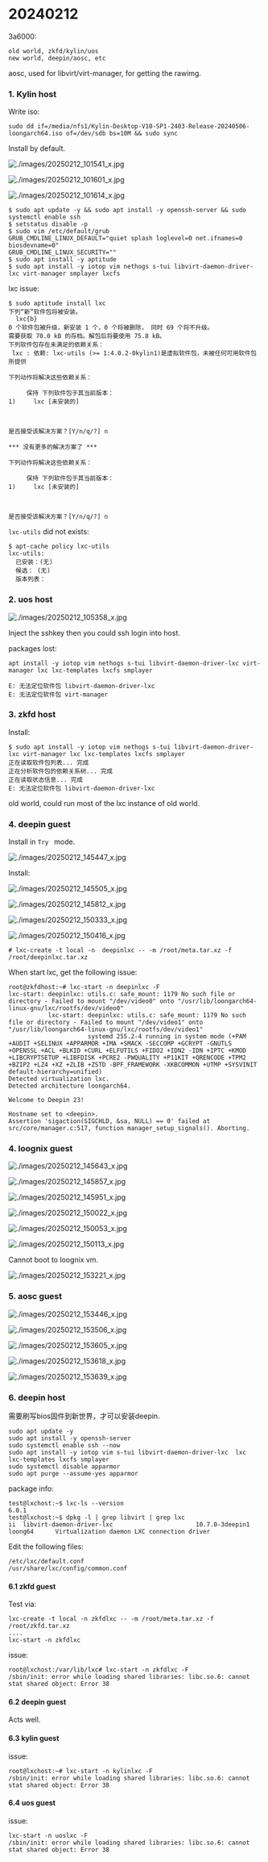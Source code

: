 # 20240212
3a6000:    

```
old world, zkfd/kylin/uos      
new world, deepin/aosc, etc   
```

aosc, used for libvirt/virt-manager, for getting the rawimg.     

### 1. Kylin host
Write iso:    

```
sudo dd if=/media/nfs1/Kylin-Desktop-V10-SP1-2403-Release-20240506-loongarch64.iso of=/dev/sdb bs=10M && sudo sync
```
Install by default.   

![./images/20250212_101541_x.jpg](./images/20250212_101541_x.jpg)

![./images/20250212_101601_x.jpg](./images/20250212_101601_x.jpg)

![./images/20250212_101614_x.jpg](./images/20250212_101614_x.jpg)

```
$ sudo apt update -y && sudo apt install -y openssh-server && sudo systemctl enable ssh 
$ setstatus disable -p
$ sudo vim /etc/default/grub
GRUB_CMDLINE_LINUX_DEFAULT="quiet splash loglevel=0 net.ifnames=0 biosdevname=0"
GRUB_CMDLINE_LINUX_SECURITY=""
$ sudo apt install -y aptitude
$ sudo apt install -y iotop vim nethogs s-tui libvirt-daemon-driver-lxc virt-manager smplayer lxcfs
``` 
lxc issue:    

```
$ sudo aptitude install lxc
下列“新”软件包将被安装。         
  lxc{b} 
0 个软件包被升级，新安装 1 个，0 个将被删除， 同时 69 个将不升级。
需要获取 70.0 kB 的存档。解包后将要使用 75.8 kB。
下列软件包存在未满足的依赖关系：
 lxc : 依赖: lxc-utils (>= 1:4.0.2-0kylin1)是虚拟软件包，未被任何可用软件包所提供

下列动作将解决这些依赖关系：

     保持 下列软件包于其当前版本：
1)     lxc [未安装的]             



是否接受该解决方案？[Y/n/q/?] n

*** 没有更多的解决方案了 ***

下列动作将解决这些依赖关系：

     保持 下列软件包于其当前版本：
1)     lxc [未安装的]             



是否接受该解决方案？[Y/n/q/?] n

```
`lxc-utils` did not exists:     

```
$ apt-cache policy lxc-utils
lxc-utils:
  已安装：(无)
  候选： (无)
  版本列表：

```

### 2. uos host

![./images/20250212_105358_x.jpg](./images/20250212_105358_x.jpg)

Inject the sshkey then you could ssh login into host.   

packages lost:     

```
apt install -y iotop vim nethogs s-tui libvirt-daemon-driver-lxc virt-manager lxc lxc-templates lxcfs smplayer

E: 无法定位软件包 libvirt-daemon-driver-lxc
E: 无法定位软件包 virt-manager
```

### 3. zkfd host
Install:     

```
$ sudo apt install -y iotop vim nethogs s-tui libvirt-daemon-driver-lxc virt-manager lxc lxc-templates lxcfs smplayer
正在读取软件包列表... 完成
正在分析软件包的依赖关系树... 完成
正在读取状态信息... 完成                 
E: 无法定位软件包 libvirt-daemon-driver-lxc
```
old world, could run most of the lxc instance of old world.   

### 4. deepin guest
Install in `Try ` mode.    

![./images/20250212_145447_x.jpg](./images/20250212_145447_x.jpg)

Install:     

![./images/20250212_145505_x.jpg](./images/20250212_145505_x.jpg)

![./images/20250212_145812_x.jpg](./images/20250212_145812_x.jpg)

![./images/20250212_150333_x.jpg](./images/20250212_150333_x.jpg)

![./images/20250212_150416_x.jpg](./images/20250212_150416_x.jpg)

```
# lxc-create -t local -n  deepinlxc -- -m /root/meta.tar.xz -f /root/deepinlxc.tar.xz
```
When start lxc, get the following issue:     

```
root@zkfdhost:~# lxc-start -n deepinlxc -F
lxc-start: deepinlxc: utils.c: safe_mount: 1179 No such file or directory - Failed to mount "/dev/video0" onto "/usr/lib/loongarch64-linux-gnu/lxc/rootfs/dev/video0"
           lxc-start: deepinlxc: utils.c: safe_mount: 1179 No such file or directory - Failed to mount "/dev/video1" onto "/usr/lib/loongarch64-linux-gnu/lxc/rootfs/dev/video1"
                      systemd 255.2-4 running in system mode (+PAM +AUDIT +SELINUX +APPARMOR +IMA +SMACK -SECCOMP +GCRYPT -GNUTLS +OPENSSL +ACL +BLKID +CURL +ELFUTILS +FIDO2 +IDN2 -IDN +IPTC +KMOD +LIBCRYPTSETUP +LIBFDISK +PCRE2 -PWQUALITY +P11KIT +QRENCODE +TPM2 +BZIP2 +LZ4 +XZ +ZLIB +ZSTD -BPF_FRAMEWORK -XKBCOMMON +UTMP +SYSVINIT default-hierarchy=unified)
Detected virtualization lxc.
Detected architecture loongarch64.

Welcome to Deepin 23!

Hostname set to <deepin>.
Assertion 'sigaction(SIGCHLD, &sa, NULL) == 0' failed at src/core/manager.c:517, function manager_setup_signals(). Aborting.

```
### 4. loognix guest

![./images/20250212_145643_x.jpg](./images/20250212_145643_x.jpg)

![./images/20250212_145857_x.jpg](./images/20250212_145857_x.jpg)

![./images/20250212_145951_x.jpg](./images/20250212_145951_x.jpg)

![./images/20250212_150022_x.jpg](./images/20250212_150022_x.jpg)

![./images/20250212_150053_x.jpg](./images/20250212_150053_x.jpg)

![./images/20250212_150113_x.jpg](./images/20250212_150113_x.jpg)

Cannot boot to loognix vm.   

![./images/20250212_153221_x.jpg](./images/20250212_153221_x.jpg)

### 5. aosc guest 

![./images/20250212_153446_x.jpg](./images/20250212_153446_x.jpg)

![./images/20250212_153506_x.jpg](./images/20250212_153506_x.jpg)

![./images/20250212_153605_x.jpg](./images/20250212_153605_x.jpg)

![./images/20250212_153618_x.jpg](./images/20250212_153618_x.jpg)

![./images/20250212_153639_x.jpg](./images/20250212_153639_x.jpg)

### 6. deepin host
需要刷写bios固件到新世界，才可以安装deepin.   

```
sudo apt update -y
sudo apt install -y openssh-server
sudo systemctl enable ssh --now
sudo apt install -y iotop vim s-tui libvirt-daemon-driver-lxc  lxc lxc-templates lxcfs smplayer
sudo systemctl disable apparmor
sudo apt purge --assume-yes apparmor
```
package info:    

```
test@lxchost:~$ lxc-ls --version
6.0.1
test@lxchost:~$ dpkg -l | grep libvirt | grep lxc
ii  libvirt-daemon-driver-lxc                       10.7.0-3deepin1                        loong64      Virtualization daemon LXC connection driver
```
Edit the following files:    

```
/etc/lxc/default.conf
/usr/share/lxc/config/common.conf
```
#### 6.1 zkfd guest
Test via:     

```
lxc-create -t local -n zkfdlxc -- -m /root/meta.tar.xz -f /root/zkfd.tar.xz
....
lxc-start -n zkfdlxc
```
issue:     

```
root@lxchost:/var/lib/lxc# lxc-start -n zkfdlxc -F
/sbin/init: error while loading shared libraries: libc.so.6: cannot stat shared object: Error 38
```

#### 6.2 deepin guest
Acts well.  

#### 6.3 kylin guest
issue:    

```
root@lxchost:~# lxc-start -n kylinlxc -F
/sbin/init: error while loading shared libraries: libc.so.6: cannot stat shared object: Error 38
```
#### 6.4 uos guest
issue:    

```
lxc-start -n uoslxc -F
/sbin/init: error while loading shared libraries: libc.so.6: cannot stat shared object: Error 38
```
